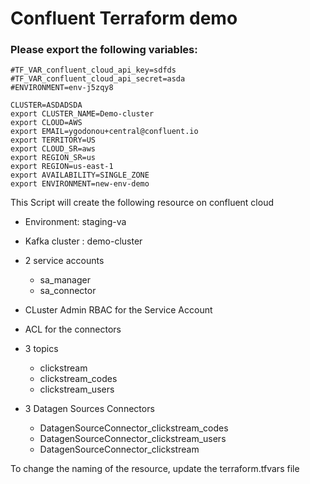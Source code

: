 # Confluent Terraform demo  
### Please export the following variables: 

```shell
#TF_VAR_confluent_cloud_api_key=sdfds
#TF_VAR_confluent_cloud_api_secret=asda
#ENVIRONMENT=env-j5zqy8

CLUSTER=ASDADSDA
export CLUSTER_NAME=Demo-cluster
export CLOUD=AWS
export EMAIL=ygodonou+central@confluent.io
export TERRITORY=US
export CLOUD_SR=aws
export REGION_SR=us
export REGION=us-east-1
export AVAILABILITY=SINGLE_ZONE
export ENVIRONMENT=new-env-demo
```

This Script will create the following resource on confluent cloud
- Environment: staging-va
- Kafka cluster :  demo-cluster
- 2 service accounts
    - sa_manager
    - sa_connector
- CLuster Admin RBAC for the Service Account
- ACL for the connectors
- 3 topics
    - clickstream
    - clickstream_codes
    - clickstream_users

- 3 Datagen Sources Connectors 
    - DatagenSourceConnector_clickstream_codes
    - DatagenSourceConnector_clickstream_users
    - DatagenSourceConnector_clickstream

To change the naming of the resource, update the terraform.tfvars file
